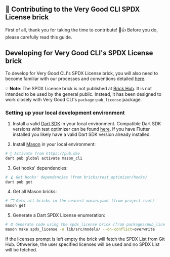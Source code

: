 ## 🦄 Contributing to the Very Good CLI SPDX License brick

First of all, thank you for taking the time to contribute! 🎉👍 Before you do, please carefully read this guide.

## Developing for Very Good CLI's SPDX License brick

To develop for Very Good CLI's SPDX License brick, you will also need to become familiar with our processes and conventions detailed [here](../../CONTRIBUTING.md).

💡 **Note**: The SPDX License brick is not published at [Brick Hub](brickhub.dev). It is not intended to be used by the general public. Instead, it has been designed to work closely with Very Good CLI's `package:pub_license` package.

### Setting up your local development environment

1. Install a valid [Dart SDK](https://dart.dev/get-dart) in your local environment. Compatible Dart SDK versions with test optimizer can be found [here](https://github.com/VeryGoodOpenSource/very_good_cli/blob/main/bricks/test_optimizer/hooks/pubspec.yaml). If you have Flutter installed you likely have a valid Dart SDK version already installed.

2. Install [Mason](https://github.com/felangel/mason/tree/master/packages/mason_cli#installation) in your local environment:

```sh
# 🎯 Activate from https://pub.dev
dart pub global activate mason_cli
```

3. Get hooks' dependencies:

```sh
# 🪝 Get hooks' dependencies (from bricks/test_optimizer/hooks)
dart pub get
```

4. Get all Mason bricks:

```sh
# 🗂 Gets all bricks in the nearest mason.yaml (from project root)
mason get
```

5. Generate a Dart SPDX License enumeration:

```sh
# ⚙️ Generate code using the spdx_license brick (from packages/pub_license)
mason make spdx_license -o lib/src/models/ --on-conflict=overwrite
```

If the licenses prompt is left empty the brick will fetch the SPDX List from Git Hub. Othwerise, the user specified licenses will be used and no SPDX List will be fetched.

